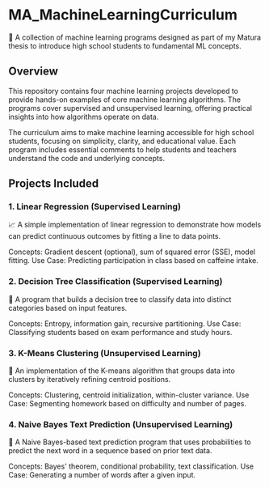 # MA_MachineLearningCurriculum
 
📘 A collection of machine learning programs designed as part of my Matura thesis to introduce high school students to fundamental ML concepts.

## Overview
This repository contains four machine learning projects developed to provide hands-on examples of core machine learning algorithms. The programs cover supervised and unsupervised learning, offering practical insights into how algorithms operate on data.

The curriculum aims to make machine learning accessible for high school students, focusing on simplicity, clarity, and educational value. Each program includes essential comments to help students and teachers understand the code and underlying concepts.

## Projects Included
### 1. Linear Regression (Supervised Learning)
📈 A simple implementation of linear regression to demonstrate how models can predict continuous outcomes by fitting a line to data points.

Concepts: Gradient descent (optional), sum of squared error (SSE), model fitting.
Use Case: Predicting participation in class based on caffeine intake.

### 2. Decision Tree Classification (Supervised Learning)
🌳 A program that builds a decision tree to classify data into distinct categories based on input features.

Concepts: Entropy, information gain, recursive partitioning.
Use Case: Classifying students based on exam performance and study hours.

### 3. K-Means Clustering (Unsupervised Learning)
🎯 An implementation of the K-means algorithm that groups data into clusters by iteratively refining centroid positions.

Concepts: Clustering, centroid initialization, within-cluster variance.
Use Case: Segmenting homework based on difficulty and number of pages.

### 4. Naive Bayes Text Prediction (Unsupervised Learning)
📝 A Naive Bayes-based text prediction program that uses probabilities to predict the next word in a sequence based on prior text data.

Concepts: Bayes' theorem, conditional probability, text classification.
Use Case: Generating a number of words after a given input.
